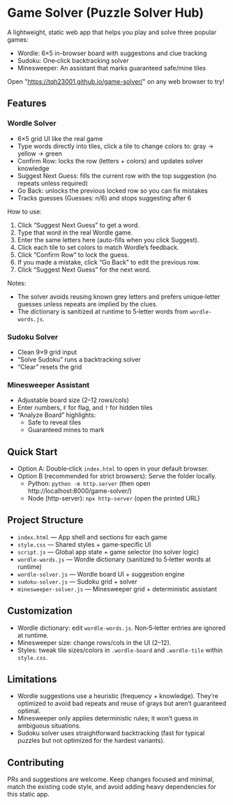 # Game Solver (Puzzle Solver Hub)

A lightweight, static web app that helps you play and solve three popular games:
- Wordle: 6×5 in-browser board with suggestions and clue tracking
- Sudoku: One‑click backtracking solver
- Minesweeper: An assistant that marks guaranteed safe/mine tiles

Open "https://tqh23001.github.io/game-solver/" on any web browser to try!

## Features

### Wordle Solver
- 6×5 grid UI like the real game
- Type words directly into tiles, click a tile to change colors to: gray → yellow → green
- Confirm Row: locks the row (letters + colors) and updates solver knowledge
- Suggest Next Guess: fills the current row with the top suggestion (no repeats unless required)
- Go Back: unlocks the previous locked row so you can fix mistakes
- Tracks guesses (Guesses: n/6) and stops suggesting after 6

How to use:
1. Click “Suggest Next Guess” to get a word.
2. Type that word in the real Wordle game.
3. Enter the same letters here (auto-fills when you click Suggest).
4. Click each tile to set colors to match Wordle’s feedback.
5. Click “Confirm Row” to lock the guess.
6. If you made a mistake, click “Go Back” to edit the previous row.
7. Click “Suggest Next Guess” for the next word.

Notes:
- The solver avoids reusing known grey letters and prefers unique‑letter guesses unless repeats are implied by the clues.
- The dictionary is sanitized at runtime to 5‑letter words from `wordle-words.js`.

### Sudoku Solver
- Clean 9×9 grid input
- “Solve Sudoku” runs a backtracking solver
- “Clear” resets the grid

### Minesweeper Assistant
- Adjustable board size (2–12 rows/cols)
- Enter numbers, `F` for flag, and `?` for hidden tiles
- “Analyze Board” highlights:
  - Safe to reveal tiles
  - Guaranteed mines to mark

## Quick Start
- Option A: Double‑click `index.html` to open in your default browser.
- Option B (recommended for strict browsers): Serve the folder locally.
  - Python: `python -m http.server` (then open http://localhost:8000/game-solver/)
  - Node (http-server): `npx http-server` (open the printed URL)

## Project Structure
- `index.html` — App shell and sections for each game
- `style.css` — Shared styles + game‑specific UI
- `script.js` — Global app state + game selector (no solver logic)
- `wordle-words.js` — Wordle dictionary (sanitized to 5‑letter words at runtime)
- `wordle-solver.js` — Wordle board UI + suggestion engine
- `sudoku-solver.js` — Sudoku grid + solver
- `minesweeper-solver.js` — Minesweeper grid + deterministic assistant

## Customization
- Wordle dictionary: edit `wordle-words.js`. Non‑5‑letter entries are ignored at runtime.
- Minesweeper size: change rows/cols in the UI (2–12).
- Styles: tweak tile sizes/colors in `.wordle-board` and `.wordle-tile` within `style.css`.

## Limitations
- Wordle suggestions use a heuristic (frequency + knowledge). They’re optimized to avoid bad repeats and reuse of grays but aren’t guaranteed optimal.
- Minesweeper only applies deterministic rules; it won’t guess in ambiguous situations.
- Sudoku solver uses straightforward backtracking (fast for typical puzzles but not optimized for the hardest variants).

## Contributing
PRs and suggestions are welcome. Keep changes focused and minimal, match the existing code style, and avoid adding heavy dependencies for this static app.

